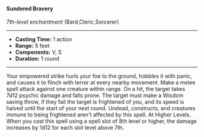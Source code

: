 #### Sundered Bravery
*7th-level enchantment* (Bard,Cleric,Sorcerer)
___
- **Casting Time:** 1 action
- **Range:** 5 feet
- **Components:** V, S
- **Duration:** 1 round
---
Your empowered strike hurls your foe to the
ground, hobbles it with panic, and causes it to
flinch with terror at every nearby movement. Make
a melee spell attack against one creature within
range. On a hit, the target takes 7d12 psychic
damage and falls prone. The target must make a
Wisdom saving throw, if they fail the target is
frightened of you, and its speed is halved until the
start of your next round. Undead, constructs, and
creatures immune to being frightened aren't
affected by this spell.
At Higher Levels.  When you cast this spell using
a spell slot of 8th level or higher, the damage
increases by 1d12 for each slot level above 7th.
